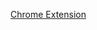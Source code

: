 [Chrome Extension](https://chrome.google.com/webstore/detail/easy-helper/fpidaekglfemabggkpkkceclmnahbegc)
